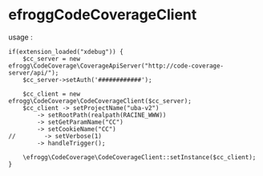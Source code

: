 # efroggCodeCoverageClient

usage :

    if(extension_loaded("xdebug")) {
        $cc_server = new efrogg\CodeCoverage\CoverageApiServer("http://code-coverage-server/api/");
        $cc_server->setAuth('############');
    
        $cc_client = new efrogg\CodeCoverage\CodeCoverageClient($cc_server);
        $cc_client -> setProjectName("uba-v2")
            -> setRootPath(realpath(RACINE_WWW))
            -> setGetParamName("CC")
            -> setCookieName("CC")
    //        -> setVerbose(1)
            -> handleTrigger();

        \efrogg\CodeCoverage\CodeCoverageClient::setInstance($cc_client);
    }
